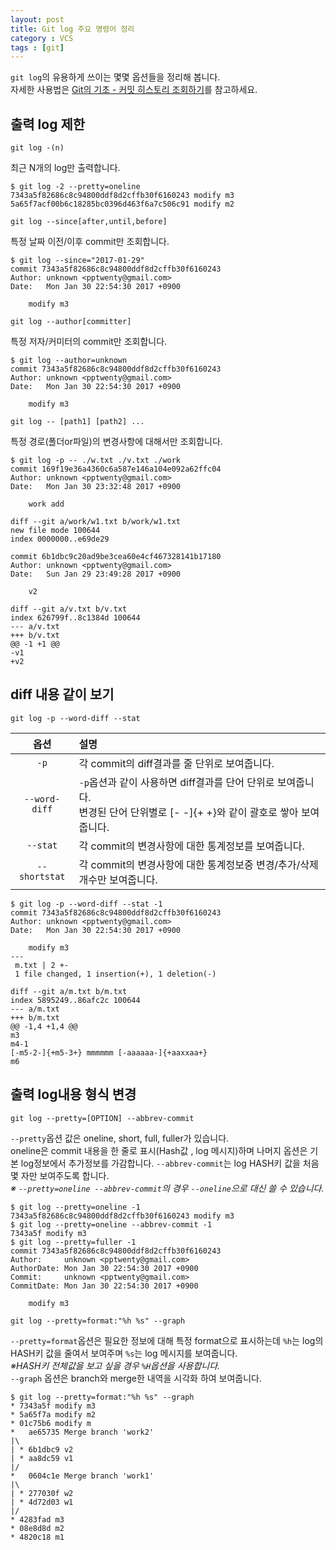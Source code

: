 ```yaml
---
layout: post
title: Git log 주요 명령어 정리
category : VCS
tags : [git]
---
```


`git log`의 유용하게 쓰이는 몇몇 옵션들을 정리해 봅니다.    
자세한 사용법은 [Git의 기초 - 커밋 히스토리 조회하기](https://git-scm.com/book/ko/v1/Git%EC%9D%98-%EA%B8%B0%EC%B4%88-%EC%BB%A4%EB%B0%8B-%ED%9E%88%EC%8A%A4%ED%86%A0%EB%A6%AC-%EC%A1%B0%ED%9A%8C%ED%95%98%EA%B8%B0)를 참고하세요.

출력 log 제한
----
`git log -(n)`     

최근 N개의 log만 출력합니다.

    $ git log -2 --pretty=oneline
    7343a5f82686c8c94800ddf8d2cffb30f6160243 modify m3
    5a65f7acf00b6c18285bc0396d463f6a7c506c91 modify m2

`git log --since[after,until,before]`     

특정 날짜 이전/이후 commit만 조회합니다.

    $ git log --since="2017-01-29"
    commit 7343a5f82686c8c94800ddf8d2cffb30f6160243
    Author: unknown <pptwenty@gmail.com>
    Date:   Mon Jan 30 22:54:30 2017 +0900

        modify m3

`git log --author[committer]`     

특정 저자/커미터의 commit만 조회합니다.

    $ git log --author=unknown
    commit 7343a5f82686c8c94800ddf8d2cffb30f6160243
    Author: unknown <pptwenty@gmail.com>
    Date:   Mon Jan 30 22:54:30 2017 +0900

        modify m3


`git log -- [path1] [path2] ...`     

특정 경로(폴더or파일)의 변경사항에 대해서만 조회합니다.

    $ git log -p -- ./w.txt ./v.txt ./work
    commit 169f19e36a4360c6a587e146a104e092a62ffc04
    Author: unknown <pptwenty@gmail.com>
    Date:   Mon Jan 30 23:32:48 2017 +0900

        work add

    diff --git a/work/w1.txt b/work/w1.txt
    new file mode 100644
    index 0000000..e69de29

    commit 6b1dbc9c20ad9be3cea60e4cf467328141b17180
    Author: unknown <pptwenty@gmail.com>
    Date:   Sun Jan 29 23:49:28 2017 +0900

        v2

    diff --git a/v.txt b/v.txt
    index 626799f..8c1384d 100644
    --- a/v.txt
    +++ b/v.txt
    @@ -1 +1 @@
    -v1
    +v2


diff 내용 같이 보기
----
`git log -p --word-diff --stat`

|옵션|설명|
|:----:|:----|
|`-p`|각 commit의 diff결과를 줄 단위로 보여줍니다.|
|`--word-diff`|`-p`옵션과 같이 사용하면 diff결과를 단어 단위로 보여줍니다.<br/>변경된 단어 단위별로 [- -]{+ +}와 같이 괄호로 쌓아 보여줍니다.|
|`--stat`|각 commit의 변경사항에 대한 통계정보를 보여줍니다.|
|`--shortstat`|각 commit의 변경사항에 대한 통계정보중 변경/추가/삭제 개수만 보여줍니다.|

    $ git log -p --word-diff --stat -1
    commit 7343a5f82686c8c94800ddf8d2cffb30f6160243
    Author: unknown <pptwenty@gmail.com>
    Date:   Mon Jan 30 22:54:30 2017 +0900

        modify m3
    ---
     m.txt | 2 +-
     1 file changed, 1 insertion(+), 1 deletion(-)

    diff --git a/m.txt b/m.txt
    index 5895249..86afc2c 100644
    --- a/m.txt
    +++ b/m.txt
    @@ -1,4 +1,4 @@
    m3
    m4-1
    [-m5-2-]{+m5-3+} mmmmmm [-aaaaaa-]{+aaxxaa+}
    m6

출력 log내용 형식 변경
----
`git log --pretty=[OPTION] --abbrev-commit`     

`--pretty`옵션 값은 oneline, short, full, fuller가 있습니다.   
oneline은 commit 내용을 한 줄로 표시(Hash값 , log 메시지)하며 나머지 옵션은 기본 log정보에서 추가정보를 가감합니다.
`--abbrev-commit`는 log HASH키 값을 처음 몇 자만 보여주도록 합니다.    
_※ `--pretty=oneline --abbrev-commit`의 경우 `--oneline`으로 대신 쓸 수 있습니다._

    $ git log --pretty=oneline -1
    7343a5f82686c8c94800ddf8d2cffb30f6160243 modify m3
    $ git log --pretty=oneline --abbrev-commit -1
    7343a5f modify m3
    $ git log --pretty=fuller -1
    commit 7343a5f82686c8c94800ddf8d2cffb30f6160243
    Author:     unknown <pptwenty@gmail.com>
    AuthorDate: Mon Jan 30 22:54:30 2017 +0900
    Commit:     unknown <pptwenty@gmail.com>
    CommitDate: Mon Jan 30 22:54:30 2017 +0900

        modify m3

`git log --pretty=format:"%h %s" --graph`     

`--pretty=format`옵션은 필요한 정보에 대해 특정 format으로 표시하는데 `%h`는 log의 HASH키 값을 줄여서 보여주며 `%s`는 log 메시지를 보여줍니다.    
_※HASH키 전체값을 보고 싶을 경우 `%H`옵션을 사용합니다._   
`--graph` 옵션은 branch와 merge한 내역을 시각화 하여 보여줍니다.

    $ git log --pretty=format:"%h %s" --graph
    * 7343a5f modify m3
    * 5a65f7a modify m2
    * 01c75b6 modify m
    *   ae65735 Merge branch 'work2'
    |\
    | * 6b1dbc9 v2
    | * aa8dc59 v1
    |/
    *   0604c1e Merge branch 'work1'
    |\
    | * 277030f w2
    | * 4d72d03 w1
    |/
    * 4283fad m3
    * 08e8d8d m2
    * 4820c18 m1
